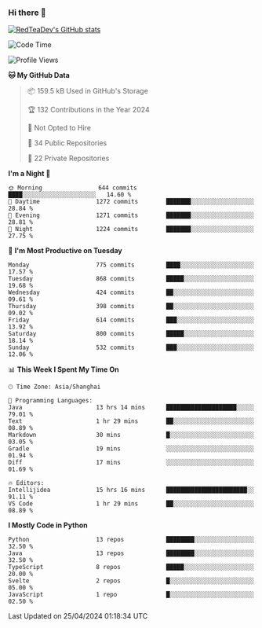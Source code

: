 ### Hi there 👋

<!--
**RedTeaDev/RedTeaDev** is a ✨ _special_ ✨ repository because its `README.md` (this file) appears on your GitHub profile.

Here are some ideas to get you started:

- 🔭 I’m currently working on ...
- 🌱 I’m currently learning ...
- 👯 I’m looking to collaborate on ...
- 🤔 I’m looking for help with ...
- 💬 Ask me about ...
- 📫 How to reach me: ...
- 😄 Pronouns: ...
- ⚡ Fun fact: ...
-->

<!--
[![wakatime](https://wakatime.com/badge/user/6b101ed0-04c0-4490-9283-eb61f2efff96.svg)](https://wakatime.com/@6b101ed0-04c0-4490-9283-eb61f2efff96)
!-->

[![RedTeaDev's GitHub stats](https://github-readme-stats.vercel.app/api?username=RedTeaDev)](https://github.com/anuraghazra/github-readme-stats)
<!--
[![willianrod's wakatime stats](https://github-readme-stats.vercel.app/api/wakatime?username=RedTeaDev)](https://github.com/anuraghazra/github-readme-stats)
!-->
<!--START_SECTION:waka-->
![Code Time](http://img.shields.io/badge/Code%20Time-2%2C173%20hrs%206%20mins-blue)

![Profile Views](http://img.shields.io/badge/Profile%20Views-0-blue)

**🐱 My GitHub Data** 

> 📦 159.5 kB Used in GitHub's Storage 
 > 
> 🏆 132 Contributions in the Year 2024
 > 
> 🚫 Not Opted to Hire
 > 
> 📜 34 Public Repositories 
 > 
> 🔑 22 Private Repositories 
 > 
**I'm a Night 🦉** 

```text
🌞 Morning                644 commits         ████░░░░░░░░░░░░░░░░░░░░░   14.60 % 
🌆 Daytime                1272 commits        ███████░░░░░░░░░░░░░░░░░░   28.84 % 
🌃 Evening                1271 commits        ███████░░░░░░░░░░░░░░░░░░   28.81 % 
🌙 Night                  1224 commits        ███████░░░░░░░░░░░░░░░░░░   27.75 % 
```
📅 **I'm Most Productive on Tuesday** 

```text
Monday                   775 commits         ████░░░░░░░░░░░░░░░░░░░░░   17.57 % 
Tuesday                  868 commits         █████░░░░░░░░░░░░░░░░░░░░   19.68 % 
Wednesday                424 commits         ██░░░░░░░░░░░░░░░░░░░░░░░   09.61 % 
Thursday                 398 commits         ██░░░░░░░░░░░░░░░░░░░░░░░   09.02 % 
Friday                   614 commits         ███░░░░░░░░░░░░░░░░░░░░░░   13.92 % 
Saturday                 800 commits         █████░░░░░░░░░░░░░░░░░░░░   18.14 % 
Sunday                   532 commits         ███░░░░░░░░░░░░░░░░░░░░░░   12.06 % 
```


📊 **This Week I Spent My Time On** 

```text
🕑︎ Time Zone: Asia/Shanghai

💬 Programming Languages: 
Java                     13 hrs 14 mins      ████████████████████░░░░░   79.01 % 
Text                     1 hr 29 mins        ██░░░░░░░░░░░░░░░░░░░░░░░   08.89 % 
Markdown                 30 mins             █░░░░░░░░░░░░░░░░░░░░░░░░   03.05 % 
Gradle                   19 mins             ░░░░░░░░░░░░░░░░░░░░░░░░░   01.94 % 
Diff                     17 mins             ░░░░░░░░░░░░░░░░░░░░░░░░░   01.69 % 

🔥 Editors: 
Intellijidea             15 hrs 16 mins      ███████████████████████░░   91.11 % 
VS Code                  1 hr 29 mins        ██░░░░░░░░░░░░░░░░░░░░░░░   08.89 % 
```

**I Mostly Code in Python** 

```text
Python                   13 repos            ████████░░░░░░░░░░░░░░░░░   32.50 % 
Java                     13 repos            ████████░░░░░░░░░░░░░░░░░   32.50 % 
TypeScript               8 repos             █████░░░░░░░░░░░░░░░░░░░░   20.00 % 
Svelte                   2 repos             █░░░░░░░░░░░░░░░░░░░░░░░░   05.00 % 
JavaScript               1 repo              █░░░░░░░░░░░░░░░░░░░░░░░░   02.50 % 
```




 Last Updated on 25/04/2024 01:18:34 UTC
<!--END_SECTION:waka-->


